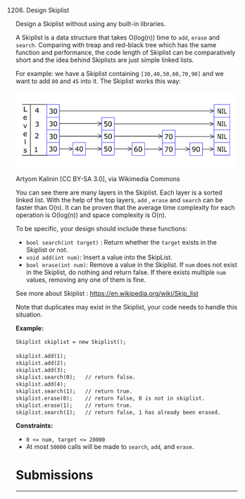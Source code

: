 1206. Design Skiplist

Design a Skiplist without using any built-in libraries.

A Skiplist is a data structure that takes O(log(n)) time to `add`, `erase` and `search`. Comparing with treap and red-black tree which has the same function and performance, the code length of Skiplist can be comparatively short and the idea behind Skiplists are just simple linked lists.

For example: we have a Skiplist containing `[30,40,50,60,70,90]` and we want to add `80` and `45` into it. The Skiplist works this way:


![1206_1506_skiplist.gif](img/1206_1506_skiplist.gif)

Artyom Kalinin [CC BY-SA 3.0], via Wikimedia Commons


You can see there are many layers in the Skiplist. Each layer is a sorted linked list. With the help of the top layers, `add` , `erase` and `search` can be faster than O(n). It can be proven that the average time complexity for each operation is O(log(n)) and space complexity is O(n).

To be specific, your design should include these functions:

* `bool search(int target)` : Return whether the `target` exists in the Skiplist or not.
* `void add(int num)`: Insert a value into the SkipList. 
* `bool erase(int num)`: Remove a value in the Skiplist. If `num` does not exist in the Skiplist, do nothing and return false. If there exists multiple `num` values, removing any one of them is fine.

See more about Skiplist : https://en.wikipedia.org/wiki/Skip_list

Note that duplicates may exist in the Skiplist, your code needs to handle this situation.

**Example:**
```
Skiplist skiplist = new Skiplist();

skiplist.add(1);
skiplist.add(2);
skiplist.add(3);
skiplist.search(0);   // return false.
skiplist.add(4);
skiplist.search(1);   // return true.
skiplist.erase(0);    // return false, 0 is not in skiplist.
skiplist.erase(1);    // return true.
skiplist.search(1);   // return false, 1 has already been erased.
```

**Constraints:**

* `0 <= num, target <= 20000`
* At most `50000` calls will be made to `search`, `add`, and `erase`.

# Submissions
---
